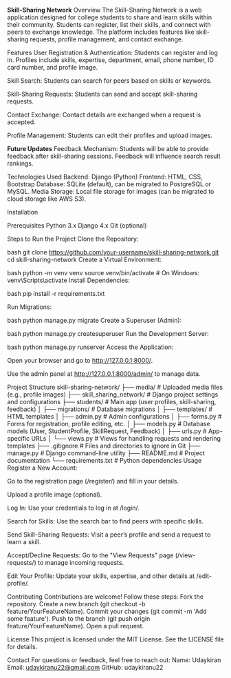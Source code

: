**Skill-Sharing Network**
Overview
The Skill-Sharing Network is a web application designed for college students to share and learn skills within their community. 
Students can register, list their skills, and connect with peers to exchange knowledge. 
The platform includes features like skill-sharing requests, profile management, and contact exchange.

Features
User Registration & Authentication:
Students can register and log in.
Profiles include skills, expertise, department, email, phone number, ID card number, and profile image.

Skill Search:
Students can search for peers based on skills or keywords.

Skill-Sharing Requests:
Students can send and accept skill-sharing requests.

Contact Exchange:
Contact details are exchanged when a request is accepted.

Profile Management:
Students can edit their profiles and upload images.

**Future Updates**
Feedback Mechanism:
Students will be able to provide feedback after skill-sharing sessions.
Feedback will influence search result rankings.

Technologies Used
Backend: Django (Python)
Frontend: HTML, CSS, Bootstrap
Database: SQLite (default), can be migrated to PostgreSQL or MySQL.
Media Storage: Local file storage for images (can be migrated to cloud storage like AWS S3).

Installation

Prerequisites
Python 3.x
Django 4.x
Git (optional)

Steps to Run the Project
Clone the Repository:

bash
git clone https://github.com/your-username/skill-sharing-network.git
cd skill-sharing-network
Create a Virtual Environment:

bash
python -m venv venv
source venv/bin/activate  # On Windows: venv\Scripts\activate
Install Dependencies:

bash
pip install -r requirements.txt

Run Migrations:

bash
python manage.py migrate
Create a Superuser (Admin):

bash
python manage.py createsuperuser
Run the Development Server:

bash
python manage.py runserver
Access the Application:

Open your browser and go to http://127.0.0.1:8000/.

Use the admin panel at http://127.0.0.1:8000/admin/ to manage data.

Project Structure
skill-sharing-network/
├── media/                  # Uploaded media files (e.g., profile images)
├── skill_sharing_network/  # Django project settings and configurations
├── students/               # Main app (user profiles, skill-sharing, feedback)
│   ├── migrations/         # Database migrations
│   ├── templates/          # HTML templates
│   ├── admin.py            # Admin configurations
│   ├── forms.py            # Forms for registration, profile editing, etc.
│   ├── models.py           # Database models (User, StudentProfile, SkillRequest, Feedback)
│   ├── urls.py             # App-specific URLs
│   └── views.py            # Views for handling requests and rendering templates
├── .gitignore              # Files and directories to ignore in Git
├── manage.py               # Django command-line utility
├── README.md               # Project documentation
└── requirements.txt        # Python dependencies
Usage
Register a New Account:

Go to the registration page (/register/) and fill in your details.

Upload a profile image (optional).

Log In:
Use your credentials to log in at /login/.

Search for Skills:
Use the search bar to find peers with specific skills.

Send Skill-Sharing Requests:
Visit a peer’s profile and send a request to learn a skill.

Accept/Decline Requests:
Go to the "View Requests" page (/view-requests/) to manage incoming requests.

Edit Your Profile:
Update your skills, expertise, and other details at /edit-profile/.

Contributing
Contributions are welcome! Follow these steps:
Fork the repository.
Create a new branch (git checkout -b feature/YourFeatureName).
Commit your changes (git commit -m 'Add some feature').
Push to the branch (git push origin feature/YourFeatureName).
Open a pull request.

License
This project is licensed under the MIT License. See the LICENSE file for details.

Contact
For questions or feedback, feel free to reach out:
Name: Udaykiran
Email: udaykiranu22@gmail.com
GitHub: udaykiranu22
